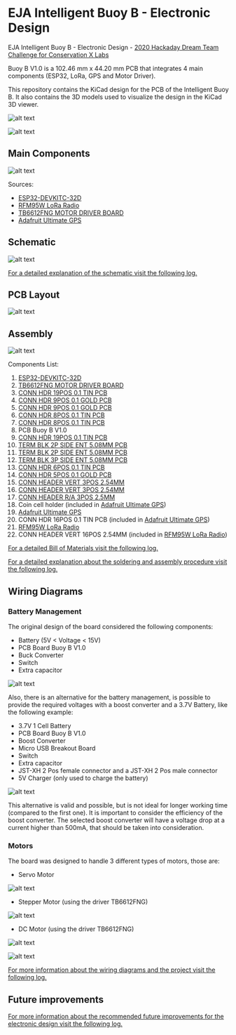 # EJA Intelligent Buoy B - Electronic Design

EJA Intelligent Buoy B - Electronic Design - [2020 Hackaday Dream Team Challenge for Conservation X Labs](https://hackaday.io/project/173457-2020-hdp-dream-team-conservation-x-labs)

Buoy B V1.0 is a 102.46 mm x 44.20 mm PCB that integrates 4 main components (ESP32, LoRa, GPS and Motor Driver).

This repository contains the KiCad design for the PCB of the Intelligent Buoy B. It also contains the 3D models used to visualize the design in the KiCad 3D viewer.

![alt text](./img/Buoy_B_WithoutGSM_01.png "Front Layer PCB")

![alt text](./img/Buoy_B_WithoutGSM_03.png "Back Layer PCB")

## Main Components ##

![alt text](./img/Components_Buoy_B.jpg "Components")

Sources:

- [ESP32-DEVKITC-32D](https://www.digikey.com/product-detail/es/espressif-systems/ESP32-DEVKITC-32D/1965-1000-ND/9356990)
- [RFM95W LoRa Radio](https://www.digikey.com/product-detail/es/adafruit-industries-llc/3072/1528-1667-ND/6005357)
- [TB6612FNG MOTOR DRIVER BOARD](https://www.digikey.com/product-detail/es/sparkfun-electronics/ROB-14450/1568-1755-ND/7915576)
- [Adafruit Ultimate GPS](https://www.digikey.com/product-detail/es/adafruit-industries-llc/746/1528-1153-ND/5353613)

## Schematic ##

![alt text](./img/Schematic_Buoy_B.png "Schematic")

[For a detailed explanation of the schematic visit the following log.](https://hackaday.io/project/173457/log/181832-buoy-b-v10-schematic-and-pcb-design)

## PCB Layout ##

![alt text](./img/Layout_Buoy_B.png "PCB Layout")

## Assembly ##

![alt text](./Assembly/Assembly_N_01_Buoy_B-All_Fixed_4.jpg "Assembly Guide")

Components List:

1. [ESP32-DEVKITC-32D](https://www.digikey.com/product-detail/es/espressif-systems/ESP32-DEVKITC-32D/1965-1000-ND/9356990)
2. [TB6612FNG MOTOR DRIVER BOARD](https://www.digikey.com/product-detail/es/sparkfun-electronics/ROB-14450/1568-1755-ND/7915576)
3. [CONN HDR 19POS 0.1 TIN PCB](https://www.digikey.com/product-detail/es/sullins-connector-solutions/PPTC191LFBN-RC/S7017-ND/810157)
4. [CONN HDR 9POS 0.1 GOLD PCB](https://www.digikey.com/product-detail/es/sullins-connector-solutions/PPPC091LFBN-RC/S7042-ND/810181)
5. [CONN HDR 9POS 0.1 GOLD PCB](https://www.digikey.com/product-detail/es/sullins-connector-solutions/PPPC091LFBN-RC/S7042-ND/810181)
6. [CONN HDR 8POS 0.1 TIN PCB](https://www.digikey.com/product-detail/es/sullins-connector-solutions/PPTC081LFBN-RC/S7006-ND/810147)
7. [CONN HDR 8POS 0.1 TIN PCB](https://www.digikey.com/product-detail/es/sullins-connector-solutions/PPTC081LFBN-RC/S7006-ND/810147)
8. PCB Buoy B V1.0
9. [CONN HDR 19POS 0.1 TIN PCB](https://www.digikey.com/product-detail/es/sullins-connector-solutions/PPTC191LFBN-RC/S7017-ND/810157)
10. [TERM BLK 2P SIDE ENT 5.08MM PCB](https://www.digikey.com/product-detail/es/on-shore-technology-inc/OSTTC022162/ED2609-ND/614558)
11. [TERM BLK 2P SIDE ENT 5.08MM PCB](https://www.digikey.com/product-detail/es/on-shore-technology-inc/OSTTC022162/ED2609-ND/614558)
12. [TERM BLK 3P SIDE ENT 5.08MM PCB](https://www.digikey.com/product-detail/es/on-shore-technology-inc/OSTTC032162/ED2610-ND/614559)
13. [CONN HDR 6POS 0.1 TIN PCB](https://www.digikey.com/product-detail/es/sullins-connector-solutions/PPTC061LFBN-RC/S7004-ND/810145)
14. [CONN HDR 5POS 0.1 GOLD PCB](https://www.digikey.com/product-detail/es/sullins-connector-solutions/PPTC051LFBN-RC/S6103-ND/807239)
15. [CONN HEADER VERT 3POS 2.54MM](https://www.digikey.com/product-detail/es/jst-sales-america-inc/S2B-XH-A-1-LF-SN/455-4226-ND/9961922)
16. [CONN HEADER VERT 3POS 2.54MM](https://www.digikey.com/product-detail/es/jst-sales-america-inc/S2B-XH-A-1-LF-SN/455-4226-ND/9961922)
17. [CONN HEADER R/A 3POS 2.5MM](https://www.digikey.com/product-detail/es/jst-sales-america-inc/S3B-XH-A-1-LF-SN/455-2954-ND/1556255)
18. Coin cell holder (included in [Adafruit Ultimate GPS](https://www.digikey.com/product-detail/es/adafruit-industries-llc/746/1528-1153-ND/5353613))
19. [Adafruit Ultimate GPS](https://www.digikey.com/product-detail/es/adafruit-industries-llc/746/1528-1153-ND/5353613)
20. CONN HDR 16POS 0.1 TIN PCB (included in [Adafruit Ultimate GPS](https://www.digikey.com/product-detail/es/adafruit-industries-llc/746/1528-1153-ND/5353613))
21. [RFM95W LoRa Radio](https://www.digikey.com/product-detail/es/adafruit-industries-llc/3072/1528-1667-ND/6005357)
22. CONN HEADER VERT 16POS 2.54MM (included in [RFM95W LoRa Radio](https://www.digikey.com/product-detail/es/adafruit-industries-llc/3072/1528-1667-ND/6005357))

[For a detailed Bill of Materials visit the following log.](https://hackaday.io/project/173457/log/183762-buoy-b-v10-bill-of-materials)

[For a detailed explanation about the soldering and assembly procedure visit the following log.](https://hackaday.io/project/173457/log/183666-buoy-b-v10-assembly)

## Wiring Diagrams ##

### Battery Management ###

The original design of the board considered the following components:

- Battery (5V < Voltage < 15V)
- PCB Board Buoy B V1.0
- Buck Converter
- Switch
- Extra capacitor

![alt text](./Wiring_Diagrams/Wiring_Buoy_WithoutGSM_07_wired.png "Buck Converter")

Also, there is an alternative for the battery management, is possible to provide the required voltages with a boost converter and a 3.7V Battery, like the following example:

- 3.7V 1 Cell Battery
- PCB Board Buoy B V1.0
- Boost Converter
- Micro USB Breakout Board
- Switch
- Extra capacitor
- JST-XH 2 Pos female connector and a JST-XH 2 Pos male connector
- 5V Charger (only used to charge the battery)

![alt text](./Wiring_Diagrams/Wiring_Buoy_WithoutGSM_08_wired.png "Boost Converter")

This alternative is valid and possible, but is not ideal for longer working time (compared to the first one). It is important to consider the efficiency of the boost converter. The selected boost converter will have a voltage drop at a current higher than 500mA, that should be taken into consideration.

### Motors ###

The board was designed to handle 3 different types of motors, those are:

- Servo Motor

![alt text](./Wiring_Diagrams/Wiring_Buoy_WithoutGSM_06_wired.png "Servo Motor")

- Stepper Motor (using the driver TB6612FNG)

![alt text](./Wiring_Diagrams/Wiring_Buoy_WithoutGSM_09_wired.png "Stepper Motor")

- DC Motor (using the driver TB6612FNG)

![alt text](./Wiring_Diagrams/Wiring_Buoy_WithoutGSM_05_wired.png "DC Motor 1")

![alt text](./Wiring_Diagrams/Wiring_Buoy_WithoutGSM_05_wired_2.png "DC Motor 2")

[For more information about the wiring diagrams and the project visit the following log.](https://hackaday.io/project/173457/log/182722-buoy-b-v10-wiring-diagrams)

## Future improvements ##

[For more information about the recommended future improvements for the electronic design visit the following log.](https://hackaday.io/project/173457/log/183807-future-improvements-pcb-design)
